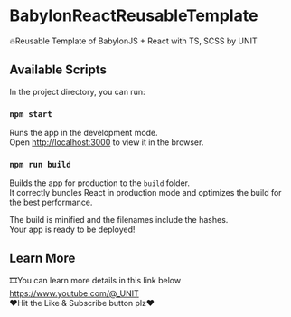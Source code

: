 # BabylonReactReusableTemplate
🔥Reusable Template of BabylonJS + React with TS, SCSS by UNIT

## Available Scripts

In the project directory, you can run:

### `npm start`

Runs the app in the development mode.\
Open [http://localhost:3000](http://localhost:3000) to view it in the browser.

### `npm run build`

Builds the app for production to the `build` folder.\
It correctly bundles React in production mode and optimizes the build for the best performance.

The build is minified and the filenames include the hashes.\
Your app is ready to be deployed!

## Learn More

🎞You can learn more details in this link below 
https://www.youtube.com/@_UNIT \
❤Hit the Like & Subscribe button plz❤  
